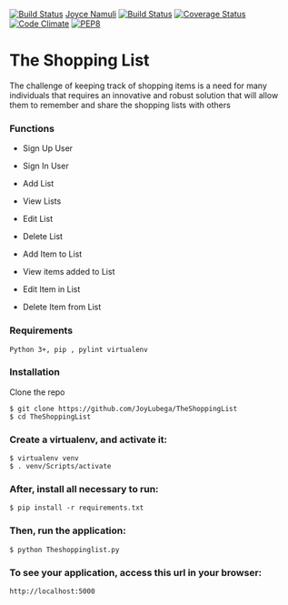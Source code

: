 [![Build Status](https://travis-ci.org/JoyLubega/TheShoppingList.svg?branch=master)](https://travis-ci.org/JoyLubega/TheShoppingList)
[Joyce Namuli](https://img.shields.io/badge/Joyce%20Namuli-TheShoppingList-green.svg)
[![Build Status](https://travis-ci.org/JoyLubega/TheShoppingList.svg?branch=master)](https://travis-ci.org/JoyLubega/TheShoppingList)
[![Coverage Status](https://coveralls.io/repos/github/JoyLubega/TheShoppingList/badge.svg)](https://coveralls.io/github/JoyLubega/TheShoppingList)
[![Code Climate](https://codeclimate.com/github/JoyLubega/TheShoppingList/badges/gpa.svg)](https://codeclimate.com/github/JoyLubega/TheShoppingList)
[![PEP8](https://img.shields.io/badge/code%20style-pep8-orange.svg)](https://www.python.org/dev/peps/pep-0008/)

# The Shopping List


The challenge of keeping track of shopping items is a need for many
individuals that requires an innovative and robust solution that will
 allow them to remember and share the shopping lists with others

### Functions

* Sign Up User

* Sign In User

* Add List

* View Lists

* Edit List

* Delete List

* Add Item to List

* View items added to List

* Edit Item in List

* Delete Item from List

### Requirements

`Python 3+, pip , pylint virtualenv`

### Installation

Clone the repo

```
$ git clone https://github.com/JoyLubega/TheShoppingList
$ cd TheShoppingList
```

### Create a virtualenv, and activate it:

```
$ virtualenv venv
$ . venv/Scripts/activate
```

### After, install all necessary to run:

```
$ pip install -r requirements.txt
```

### Then, run the application:

```
$ python Theshoppinglist.py
```

### To see your application, access this url in your browser:

```
http://localhost:5000
```
